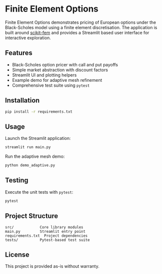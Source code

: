 # Finite Element Options

Finite Element Options demonstrates pricing of European options under the
Black-Scholes model using a finite element discretisation.  The application is
built around [scikit-fem](https://github.com/kinnala/scikit-fem) and provides a
Streamlit based user interface for interactive exploration.

## Features

- Black-Scholes option pricer with call and put payoffs
- Simple market abstraction with discount factors
- Streamlit UI and plotting helpers
- Example demo for adaptive mesh refinement
- Comprehensive test suite using `pytest`

## Installation

```bash
pip install -r requirements.txt
```

## Usage

Launch the Streamlit application:

```bash
streamlit run main.py
```

Run the adaptive mesh demo:

```bash
python demo_adaptive.py
```

## Testing

Execute the unit tests with `pytest`:

```bash
pytest
```

## Project Structure

```
src/            Core library modules
main.py         Streamlit entry point
requirements.txt  Project dependencies
tests/          Pytest-based test suite
```

## License

This project is provided as-is without warranty.
